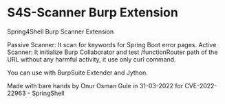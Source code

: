 # S4S-Scanner Burp Extension
Spring4Shell Burp Scanner Extension

Passive Scanner: It scan for keywords for Spring Boot error pages.
Active Scanner: It initialize Burp Collaborator and test /functionRouter path of the URL without any harmful activity, it use only curl command.

You can use with BurpSuite Extender and Jython.

Made with bare hands by Onur Osman Gule in 31-03-2022 for CVE-2022-22963 - SpringShell
